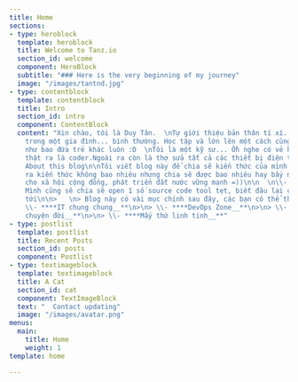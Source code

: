 ```yaml
---
title: Home
sections:
- type: heroblock
  template: heroblock
  title: Welcome to Tanz.io
  section_id: welcome
  component: HeroBlock
  subtitle: "### Here is the very beginning of my journey"
  image: "/images/tantnd.jpg"
- type: contentblock
  template: contentblock
  title: Intro
  section_id: intro
  component: ContentBlock
  content: "Xin chào, tôi là Duy Tân.  \nTự giới thiệu bản thân tí xí. tôi sinh ra
    trong một gia đình... bình thường. Học tập và lớn lên một cách cũng bình thường
    như bao đứa trẻ khác luôn :D  \nTôi là một kỹ sư... Ồh nghe có vẻ hơi ghê\\~,
    thật ra là coder.Ngoài ra còn là thợ sửa tất cả các thiết bị điện tử gia dụng,...\n\n###
    About this blog\n\nTôi viết blog này để chia sẽ kiến thức của mình về IT. Thật
    ra kiến thức không bao nhiêu nhưng chia sẽ được bao nhiêu hay bấy nhiêu. Góp ích
    cho xã hội cộng đồng, phát triển đất nước vững mạnh =))\n\n  \n\\- ****Open source:****
    Mình cũng sẽ chia sẽ open 1 số source code tool tẹt, biết đâu lại có vài bạn cần
    tới\n\n>   \n> Blog này có vài mục chính sau đây, các bạn có thể tham khảo  \n>
    \\- ****IT chung chung__**\n>\n> \\- ****DevOps Zone__**\n>\n> \\- ****Tâm sự
    chuyện đời__**\n>\n> \\- ****Mấy thứ linh tinh__**"
- type: postlist
  template: postlist
  title: Recent Posts
  section_id: posts
  component: Postlist
- type: textimageblock
  template: textimageblock
  title: A Cat
  section_id: cat
  component: TextImageBlock
  text: "  Contact updating"
  image: "/images/avatar.png"
menus:
  main:
    title: Home
    weight: 1
template: home

---
```

